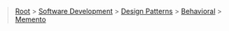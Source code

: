 > [Root](../../../../index.md) > [Software Development](<../../../Software Development.md>) > [Design Patterns](<../../Design Patterns.md>) > [Behavioral](../Behavioral.md) > [Memento](Memento.md)


